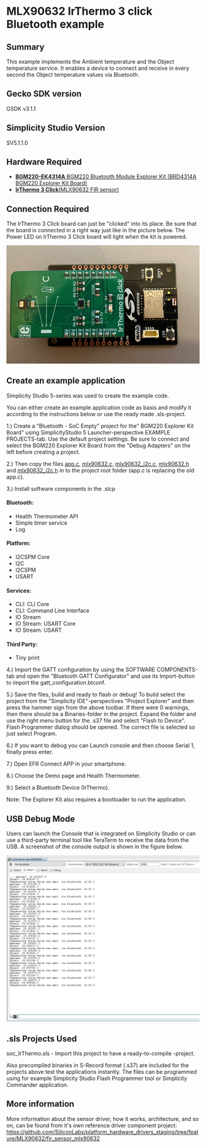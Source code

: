 # MLX90632 IrThermo 3 click Bluetooth example #

## Summary ##

This example implements the Ambient temperature and the Object temperature service. It enables a device to connect and receive in every second the Object temperature values via Bluetooth. 
  
## Gecko SDK version ##

GSDK v3.1.1

## Simplicity Studio Version ## 

SV5.1.1.0

## Hardware Required ##

- [**BGM220-EK4314A** BGM220 Bluetooth Module Explorer Kit (BRD4314A BGM220 Explorer Kit Board)](https://www.silabs.com/development-tools/wireless/bluetooth/bgm220-explorer-kit)
- [**IrThermo 3 Click**(MLX90632 FIR sensor)](https://www.mikroe.com/ir-thermo-3-click)

## Connection Required ##

The IrThermo 3 Click board can just be "clicked" into its place. Be sure that the board is connected in a right way just like in the picture below.
The Power LED on IrThermo 3 Click board will light when the kit is powered.

<img src="doc/bgm220p_irthermo_3_click.jpeg" width="600">

## Create an example application ##

Simplicity Studio 5-series was used to create the example code.

You can either create an example application code as basis and modify it according to the instructions below or use the ready made .sls-project.

1.) Create a "Bluetooth - SoC Empty" project for the" BGM220 Explorer Kit Board" using SimplicityStudio 5 Launcher-perspective EXAMPLE PROJECTS-tab. Use the default project settings. Be sure to connect and select the BGM220 Explorer Kit Board from the "Debug Adapters" on the left before creating a project.

2.) Then copy the files [app.c](src/app.c), [mlx90632.c](src/mlx90632.c), [mlx90632_i2c.c](src/mlx90632_i2c.c), [mlx90632.h](inc/mlx90632.h) and [mlx90632_i2c.h](inc/mlx90632_i2c.h) in to the project root folder (app.c is replacing the old app.c).

3.) Install software components in the .slcp 
#### Bluetooth:
- Health Thermometer API
- Simple timer service
- Log
#### Platform:
- I2CSPM Core
- I2C
- I2CSPM
- USART
#### Services:
- CLI: CLI Core
- CLI: Command Line Interface
- IO Stream
- IO Stream: USART Core
- IO Stream: USART
#### Third Party:
- Tiny print

4.) Import the GATT configuration by using the SOFTWARE COMPONENTS-tab and open the "Bluetooth GATT Configurator" and use its Import-button to import the gatt_configuration.btconf.

5.) Save the files, build and ready to flash or debug! To build select the project from the "Simplicity IDE"-perspectives "Project Explorer" and then press the hammer sign from the above toolbar. If there were 0 warnings, then there should be a Binaries-folder in the project. Expand the folder and use the right menu button for the .s37 file and select "Flash to Device". Flash Programmer dialog should be opened. The correct file is selected so just select Program.

6.) If you want to debug you can Launch console and then choose Serial 1, finally press enter.

7.) Open EFR Connect APP in your smartphone.

8.) Choose the Demo page and Health Thermometer.

9.) Select a Bluetooth Device (IrThermo).

Note: The Explorer Kit also requires a bootloader to run the application.

## USB Debug Mode ##

Users can launch the Console that is integrated on Simplicity Studio or can use a third-party terminal tool like TeraTerm to receive the data from the USB. A screenshot of the console output is shown in the figure below.

<img src="doc/debug.jpeg" width="600">

## .sls Projects Used ##

soc_IrThermo.sls - Import this project to have a ready-to-compile -project.

Also precompiled binaries in S-Record format (.s37) are included for the projects above test the applications instantly. The files can be programmed using for example Simplicity Studio Flash Programmer tool or Simplicity Commander application.

## More information ##

More information about the sensor driver, how it works, architecture, and so on, can be found from it's own reference driver component project:
https://github.com/SiliconLabs/platform_hardware_drivers_staging/tree/feature/MLX90632/fir_sensor_mlx90632
